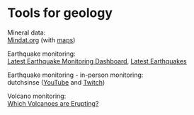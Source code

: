 
# Tools for geology

Mineral data:  
[Mindat.org](https://www.mindat.org/) (with [maps](https://www.mindat.org/countrylist.php))

Earthquake monitoring:  
[Latest Earthquake Monitoring Dashboard](https://www.arcgis.com/apps/dashboards/c8af9c5411814584b460cc87cb7c3780),
[Latest Earthquakes](https://earthquake.usgs.gov/earthquakes/map/)

Earthquake monitoring - in-person monitoring:  
dutchsinse ([YouTube](https://www.youtube.com/user/dutchsinse) and [Twitch](https://www.twitch.tv/dutchsinseofficial))

Volcano monitoring:  
[Which Volcanoes are Erupting?](https://www.volcanodiscovery.com/erupting_volcanoes.html)
